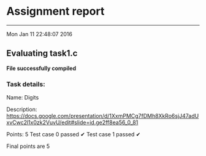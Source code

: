 # Assignment report
---
Mon Jan 11 22:48:07 2016

## Evaluating task1.c

**File successfully compiled**

### Task details:

Name: Digits

Description: https://docs.google.com/presentation/d/1XxmPMCg7fDMh8XkRo6sjJ47adUxvCwc2l1x0zk2VuvU/edit#slide=id.ge2ff8ea56_0_81

Points: 5
Test case 0 passed ✔︎ 
Test case 1 passed ✔︎ 

 Final points are 5
